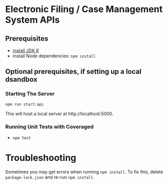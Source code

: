 # Electronic Filing / Case Management System APIs

## Prerequisites

- [install JDK 8](https://www.oracle.com/technetwork/java/javase/downloads/jdk8-downloads-2133151.html)
- install Node dependencies: `npm install`

## Optional prerequisites, if setting up a local dsandbox

### Starting The Server

`npm run start:api`

This will host a local server at http://localhost:5000.

### Running Unit Tests with Coveraged

- `npm test`

# Troubleshooting

Sometimes you may get errors when running `npm install`.  To fix this, delete `package-lock.json` and re-run `npm install`.
